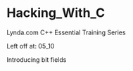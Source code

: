 # Hacking_With_C

Lynda.com C++ Essential Training Series

Left off at: 05_10

Introducing bit fields



